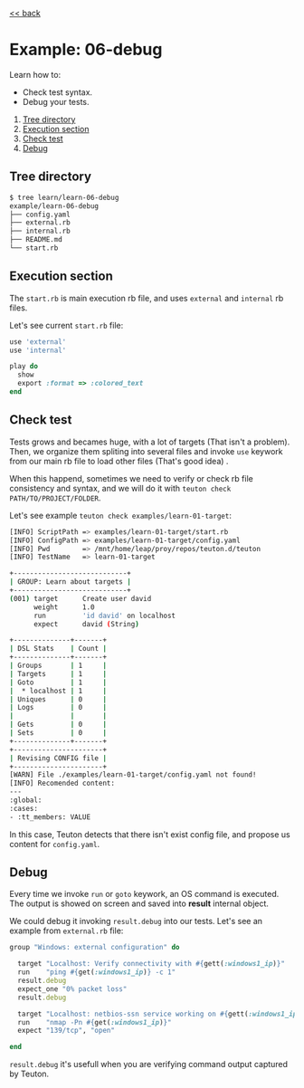 
[<< back](README.md)

# Example: 06-debug

Learn how to:
* Check test syntax.
* Debug your tests.

1. [Tree directory](#tree-directory)
2. [Execution section](#execution-section)
3. [Check test](#check-test)
4. [Debug](#debug)

## Tree directory

```bash
$ tree learn/learn-06-debug
example/learn-06-debug
├── config.yaml
├── external.rb
├── internal.rb
├── README.md
└── start.rb
```

## Execution section

The `start.rb`  is main execution rb file, and uses `external` and `internal` rb files.

Let's see current `start.rb` file:

```ruby
use 'external'
use 'internal'

play do
  show
  export :format => :colored_text
end
```

## Check test

Tests grows and becames huge, with a lot of targets (That isn't a problem). Then, we organize them spliting into several files and invoke `use` keywork from our main rb file to load other files (That's good idea) .

When this happend, sometimes we need to verify or check rb file consistency and syntax, and we will do it with `teuton check PATH/TO/PROJECT/FOLDER`.

Let's see example `teuton check examples/learn-01-target`:

```bash
[INFO] ScriptPath => examples/learn-01-target/start.rb
[INFO] ConfigPath => examples/learn-01-target/config.yaml
[INFO] Pwd        => /mnt/home/leap/proy/repos/teuton.d/teuton
[INFO] TestName   => learn-01-target

+----------------------------+
| GROUP: Learn about targets |
+----------------------------+
(001) target      Create user david
      weight      1.0
      run         'id david' on localhost
      expect      david (String)

+--------------+-------+
| DSL Stats    | Count |
+--------------+-------+
| Groups       | 1     |
| Targets      | 1     |
| Goto         | 1     |
|  * localhost | 1     |
| Uniques      | 0     |
| Logs         | 0     |
|              |       |
| Gets         | 0     |
| Sets         | 0     |
+--------------+-------+
+----------------------+
| Revising CONFIG file |
+----------------------+
[WARN] File ./examples/learn-01-target/config.yaml not found!
[INFO] Recomended content:
---
:global:
:cases:
- :tt_members: VALUE
```

In this case, Teuton detects that there isn't exist config file, and propose us content for `config.yaml`.

## Debug

Every time we invoke `run` or `goto` keywork, an OS command is executed. The output is showed on screen and saved into **result** internal object.

We could debug it invoking `result.debug` into our tests. Let's see an example from `external.rb` file:

```ruby
group "Windows: external configuration" do

  target "Localhost: Verify connectivity with #{gett(:windows1_ip)}"
  run    "ping #{get(:windows1_ip)} -c 1"
  result.debug
  expect_one "0% packet loss"
  result.debug

  target "Localhost: netbios-ssn service working on #{gett(:windows1_ip)}"
  run    "nmap -Pn #{get(:windows1_ip)}"
  expect "139/tcp", "open"

end
```

`result.debug` it's usefull when you are verifying command output captured by Teuton.
